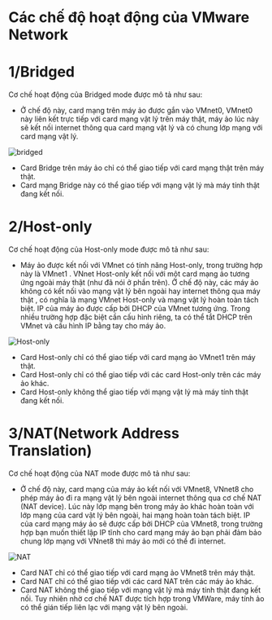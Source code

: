 # Các chế độ hoạt động của VMware Network
# 1/Bridged
Cơ chế hoạt động của Bridged mode được mô tả như sau:
- Ở chế độ này, card mạng trên máy ảo được gắn vào VMnet0, VMnet0 này liên kết trực tiếp với card mạng vật lý trên máy thật, máy ảo lúc này sẽ kết nối internet thông qua  card mạng vật lý và có chung lớp mạng với card mạng vật lý.

![bridged](https://public.bn.files.1drv.com/y4pFlTUeJ_cAeQ3V8dLWymc0fohq2W-EwqIVcZ8ZdkU1yckAPNNiSnG9I3yduZGscDz0KLcI8XdZQCx2HvyjBnPYntfIbpX-eChU9B92yjE5_C5bTSvzl68N5mgGz7tsbEMIitTXOwGcAtfNK7MbRXycYJ3vfc1Tyjb5QNbHq1tRJhHksZyshuk3n6MdW1pI87k/briged.png?psid=1&rdrts=373837233)

- Card Bridge trên máy ảo chỉ có thể giao tiếp với card mạng thật trên máy thật.
- Card mạng Bridge này có thể giao tiếp với mạng vật lý mà máy tính thật đang kết nối.

# 2/Host-only
Cơ chế hoạt động của Host-only mode được mô tả như sau:
- Máy ảo được kết nối với VMnet có tính năng Host-only, trong trường hợp này là VMnet1 . VNnet Host-only kết nối với  một card mạng ảo tương ứng ngoài máy thật (như đã nói ở phần trên). Ở chế độ này,  các máy ảo không có kết nối vào mạng vật lý bên ngoài hay internet thông qua máy thật , có nghĩa là mạng VMnet Host-only và mạng vật lý hoàn toàn tách biệt. IP của máy ảo được cấp bởi DHCP của VMnet tương ứng. Trong nhiều trường hợp đặc biệt cần cấu hình riêng, ta có thể tắt DHCP trên VMnet và cấu hình IP bằng tay cho máy ảo.

![Host-only](https://public.sn2.livefilestore.com/y2pP5x5S-hctvRaGYnS19WRmpkhDnqGeWbKsqJrxMmcJgj4nplOWuXgZ6VmlYVVQJhr2O771zgIP0tH7WHIbdaCaAZKF_ms1PqKptl3ioj-COI/host-only.png?psid=1)

- Card Host-only chỉ có thể giao tiếp với card mạng ảo VMnet1 trên máy thật.
- Card Host-only chỉ có thể giao tiếp với các card Host-only trên các máy ảo khác.
- Card Host-only không thể giao tiếp với mạng vật lý mà máy tính thật đang kết nối.

# 3/NAT(Network Address Translation)
Cơ chế hoạt động của NAT mode được mô tả như sau:
- Ở chế độ này, card mạng của máy ảo kết nối với VMnet8, VNnet8 cho phép máy ảo đi ra mạng vật lý bên ngoài internet thông qua cơ chế NAT (NAT device). Lúc này lớp mạng bên trong máy ảo khác hoàn toàn với lớp mạng của card vật lý bên ngoài, hai mạng hoàn toàn tách biệt. IP của card mạng máy ảo sẽ được cấp bởi DHCP của VMnet8, trong trường hợp bạn muốn thiết lập IP tĩnh cho card mạng máy ảo bạn phải đảm bảo chung lớp mạng với VNnet8 thì máy ảo mới có thể đi internet.

![NAT](https://public.sn2.livefilestore.com/y2pvoXPJXGiHRiv4zknu2S7UJjcxNmiQXMNkFNlkZcSIgqKXV6631h6n3sBnQ6BTue9rr4PvO2Leemq816L5Hk_oUjUhvYzxwsoTCJ9S-3FByk/NAT.png?psid=1)
 
- Card NAT chỉ có thể giao tiếp với card mạng ảo VMnet8 trên máy thật.
- Card NAT chỉ có thể giao tiếp với các card NAT trên các máy ảo khác.
- Card NAT không thể giao tiếp với mạng vật lý mà máy tính thật đang kết nối. Tuy nhiên nhờ cơ chế NAT được tích hợp trong VMWare, máy tính ảo có thể gián tiếp liên lạc với mạng vật lý bên ngoài.



